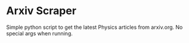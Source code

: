 # Arxiv Scraper
Simple python script to get the latest Physics articles from arxiv.org. No special args when running.
